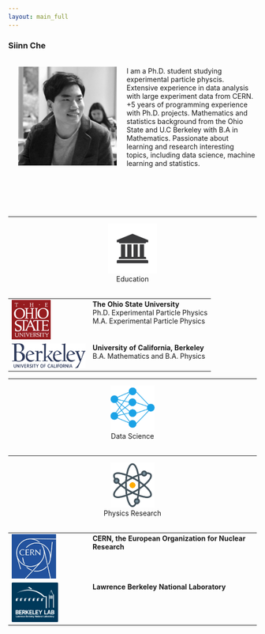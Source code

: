 ```yaml
---
layout: main_full
---
```

### Siinn Che
<br>
<img src="/images/siinn.jpg" width="200" align="left" hspace="20"> I am a Ph.D. student studying experimental particle physcis. Extensive experience in data analysis with large experiment data from CERN. +5 years of programming experience with Ph.D. projects. Mathematics and statistics background from the Ohio State and U.C Berkeley with B.A in Mathematics. Passionate about learning and research interesting topics, including data science, machine learning and statistics.
<br>
<br>
<br>
<br>
<br>
<br>



<hr>
<div align="center"><img src="/images/icon/education-icon.png" width="100"></div>
<div align="center">Education</div>
<br>

<table >
  <tr>
    <td valign="top" width="100">
		<img src="/images/icon/osu.png" height="80"></td>
    <td valign="top">
		<strong>The Ohio State University</strong><br>
		Ph.D. Experimental Particle Physics<br>
		M.A. Experimental Particle Physics <br>
		</td>
  </tr>
  <tr>
    <td valign="top" width="150">
		<img src="/images/icon/UCBerkeley_wordmark_blue.png" height="50"></td>
    <td valign="top">
		<strong>University of California, Berkeley</strong><br>
		B.A. Mathematics and B.A. Physics<br></td>
  </tr>
  <tr>
  </tr>
</table>


<hr>
<div align="center"><img src="/images/icon/Neural-Network-Icon-3.png" width="90"></div>
<div align="center">Data Science</div>
<br>


<hr>
<div align="center"><img src="/images/icon/atom_c.png" width="90"></div>
<div align="center">Physics Research</div>
<br>

<table >
  <tr>
    <td valign="top" width="100">
		<img src="/images/icon/CERN-logo.jpg" height="90"></td>
    <td valign="top">
		<strong>CERN, the European Organization for Nuclear Research</strong><br>
		<br>
		</td>
  </tr>
  <tr>
    <td valign="top" width="150">
		<img src="/images/icon/lbl_logo2.png" height="80"></td>
    <td valign="top">
		<strong>Lawrence Berkeley National Laboratory</strong><br>
		<br></td>
  </tr>
  <tr>
  </tr>
</table>
